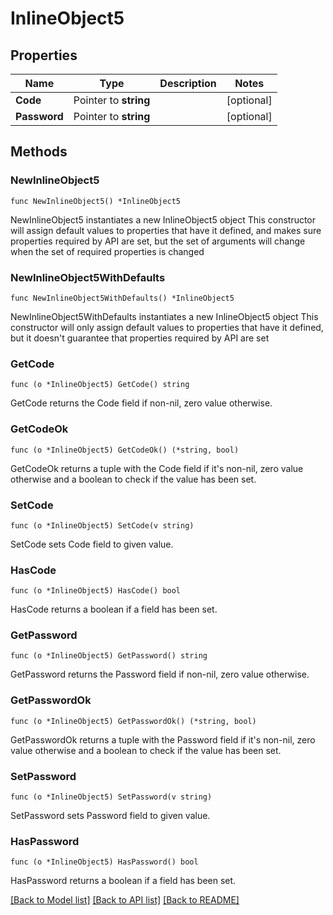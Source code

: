# InlineObject5

## Properties

Name | Type | Description | Notes
------------ | ------------- | ------------- | -------------
**Code** | Pointer to **string** |  | [optional] 
**Password** | Pointer to **string** |  | [optional] 

## Methods

### NewInlineObject5

`func NewInlineObject5() *InlineObject5`

NewInlineObject5 instantiates a new InlineObject5 object
This constructor will assign default values to properties that have it defined,
and makes sure properties required by API are set, but the set of arguments
will change when the set of required properties is changed

### NewInlineObject5WithDefaults

`func NewInlineObject5WithDefaults() *InlineObject5`

NewInlineObject5WithDefaults instantiates a new InlineObject5 object
This constructor will only assign default values to properties that have it defined,
but it doesn't guarantee that properties required by API are set

### GetCode

`func (o *InlineObject5) GetCode() string`

GetCode returns the Code field if non-nil, zero value otherwise.

### GetCodeOk

`func (o *InlineObject5) GetCodeOk() (*string, bool)`

GetCodeOk returns a tuple with the Code field if it's non-nil, zero value otherwise
and a boolean to check if the value has been set.

### SetCode

`func (o *InlineObject5) SetCode(v string)`

SetCode sets Code field to given value.

### HasCode

`func (o *InlineObject5) HasCode() bool`

HasCode returns a boolean if a field has been set.

### GetPassword

`func (o *InlineObject5) GetPassword() string`

GetPassword returns the Password field if non-nil, zero value otherwise.

### GetPasswordOk

`func (o *InlineObject5) GetPasswordOk() (*string, bool)`

GetPasswordOk returns a tuple with the Password field if it's non-nil, zero value otherwise
and a boolean to check if the value has been set.

### SetPassword

`func (o *InlineObject5) SetPassword(v string)`

SetPassword sets Password field to given value.

### HasPassword

`func (o *InlineObject5) HasPassword() bool`

HasPassword returns a boolean if a field has been set.


[[Back to Model list]](../README.md#documentation-for-models) [[Back to API list]](../README.md#documentation-for-api-endpoints) [[Back to README]](../README.md)



